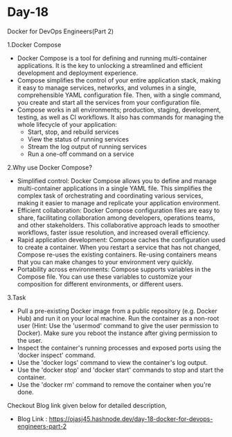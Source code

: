 
# Day-18

Docker for DevOps Engineers(Part 2)

1.Docker Compose
- Docker Compose is a tool for defining and running multi-container applications. It is the key to unlocking a streamlined and efficient development and deployment experience.
- Compose simplifies the control of your entire application stack, making it easy to manage services, networks, and volumes in a single, comprehensible YAML configuration file. Then, with a single command, you create and start all the services from your configuration file.
- Compose works in all environments; production, staging, development, testing, as well as CI workflows. It also has commands for managing the whole lifecycle of your application:
    - Start, stop, and rebuild services
    - View the status of running services
    - Stream the log output of running services
    - Run a one-off command on a service

2.Why use Docker Compose?
- Simplified control: Docker Compose allows you to define and manage multi-container applications in a single YAML file. This simplifies the complex task of orchestrating and coordinating various services, making it easier to manage and replicate your application environment.
- Efficient collaboration: Docker Compose configuration files are easy to share, facilitating collaboration among developers, operations teams, and other stakeholders. This collaborative approach leads to smoother workflows, faster issue resolution, and increased overall efficiency.
- Rapid application development: Compose caches the configuration used to create a container. When you restart a service that has not changed, Compose re-uses the existing containers. Re-using containers means that you can make changes to your environment very quickly.
- Portability across environments: Compose supports variables in the Compose file. You can use these variables to customize your composition for different environments, or different users.


3.Task 
- Pull a pre-existing Docker image from a public repository (e.g. Docker Hub) and run it on your local machine. Run the container as a non-root user (Hint: Use the 'usermod' command to give the user permission to Docker). Make sure you reboot the instance after giving permission to the user.
- Inspect the container's running processes and exposed ports using the 'docker inspect' command.
- Use the 'docker logs' command to view the container's log output.
- Use the 'docker stop' and 'docker start' commands to stop and start the container.
- Use the 'docker rm' command to remove the container when you're done.


Checkout Blog link given below for detailed description,

- Blog Link : https://ojasj45.hashnode.dev/day-18-docker-for-devops-engineers-part-2